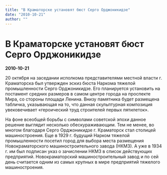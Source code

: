 ```yaml
---
title: "В Краматорске установят бюст Серго Орджоникидзе"
date: "2010-10-21"
author: ""
---
```


# В Краматорске установят бюст Серго Орджоникидзе

**2010-10-21** 

20 октября на заседании исполкома представителями местной власти г. Краматорска был утвержден эскиз бюста Наркома тяжелой промышленности Серго Орджоникидзе. Его планируется установить на постамент средних размеров в самом центре города на проспекте Мира, со стороны площади Ленина. Внизу памятника будет размещена табличка, указывающая на то, что данная скульптурная композиция увековечивает «героический труд строителей первых пятилеток».

На фоне всеобщей борьбы с символами советской эпохи данное решение выглядит несколько обескураживающим. Тем не менее, во многом благодаря Серго Орджоникидзе г. Краматорск стал столицей машиностроения. Еще в 1929 г. будущий Нарком тяжелой промышленности посетил город для выбора места размещения Новокраматорского машиностроительного завода (НКМЗ). А уже в 1934 г. им был подписан указ о зачислении НКМЗ в список действующих предприятий. Новокраматорский машиностроительный завод и по сей день считается одним из самых крупных в мире предприятий тяжелого машиностроения.